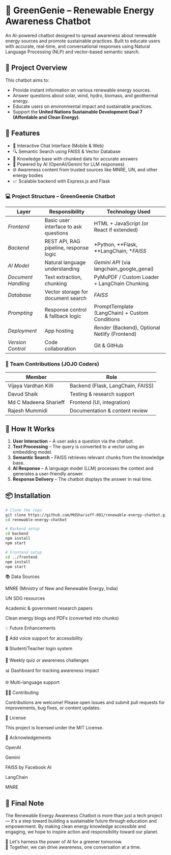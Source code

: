 # 🌱 GreenGenie – Renewable Energy Awareness Chatbot


An AI-powered chatbot designed to spread awareness about renewable energy sources and promote sustainable practices. Built to educate users with accurate, real-time, and conversational responses using Natural Language Processing (NLP) and vector-based semantic search.

## 🚀 Project Overview

This chatbot aims to:
- Provide instant information on various renewable energy sources.
- Answer questions about solar, wind, hydro, biomass, and geothermal energy.
- Educate users on environmental impact and sustainable practices.
- Support the **United Nations Sustainable Development Goal 7 (Affordable and Clean Energy)**.

## 🧠 Features

- 💬 Interactive Chat Interface (Mobile & Web)
- 🔍 Semantic Search using FAISS & Vector Database
- 📄 Knowledge base with chunked data for accurate answers
- 🤖 Powered by AI (OpenAI/Gemini for LLM responses)
- 🌐 Awareness content from trusted sources like MNRE, UN, and other energy bodies
- 📈 Scalable backend with Express.js and Flask


### 💻 Project Structure – GreenGeenie Chatbot

| Layer                 | Responsibility                         | Technology Used                                   |
| --------------------- | -------------------------------------- | ------------------------------------------------- |
| *Frontend*          | Basic user interface to ask questions  | HTML + JavaScript (or React if extended)          |
| *Backend*           | REST API, RAG pipeline, response logic | *Python, **Flask, **LangChain, **FAISS*   |
| *AI Model*          | Natural language understanding         | *Gemini API* (via langchain_google_genai)     |
| *Document Handling* | Text extraction, chunking              | PyMuPDF / Custom Loader + LangChain Chunking      |
| *Database*          | Vector storage for document search     | *FAISS*                                         |
| *Prompting*         | Response control & fallback logic      | PromptTemplate (LangChain) + Custom Conditions    |
| *Deployment*        | App hosting                            | *Render* (Backend), Optional Netlify (Frontend) |
| *Version Control*   | Code collaboration                     | Git & GitHub                                      |



### 👥 Team Contributions (JOJO Coders)

| Member               | Role                              |
| -------------------- | --------------------------------- |
| Vijaya Vardhan Killi | Backend (Flask, LangChain, FAISS) |
| Davud Shaik          | Testing & research support        |
| Md C Madeena Sharieff| Frontend (UI, integration)        |
| Rajesh Mummidi       | Documentation & content review    |


## 🧩 How It Works

1. **User Interaction** – A user asks a question via the chatbot.
2. **Text Processing** – The query is converted to a vector using an embedding model.
3. **Semantic Search** – FAISS retrieves relevant chunks from the knowledge base.
4. **AI Response** – A language model (LLM) processes the context and generates a user-friendly answer.
5. **Response Delivery** – The chatbot displays the answer in real time.


## 📦 Installation

```bash
# Clone the repo
git clone https://github.com/MdSharieff-081/renewable-energy-chatbot.git
cd renewable-energy-chatbot

# Backend setup
cd backend
npm install
npm start

# Frontend setup
cd ../frontend
npm install
npm start

```

📚 Data Sources

MNRE (Ministry of New and Renewable Energy, India)

UN SDG resources

Academic & government research papers

Clean energy blogs and PDFs (converted into chunks)

💡 Future Enhancements

📲 Add voice support for accessibility

🔒 Student/Teacher login system

🧾 Weekly quiz or awareness challenges

📊 Dashboard for tracking awareness impact

🌐 Multi-language support

🧑‍💻 Contributing

Contributions are welcome! Please open issues and submit pull requests for improvements, bug fixes, or content updates.

📜 License

This project is licensed under the MIT License.

🙌 Acknowledgements

OpenAI

Gemini

FAISS by Facebook AI

LangChain

MNRE


## 🌟 Final Note

The Renewable Energy Awareness Chatbot is more than just a tech project — it's a step toward building a sustainable future through education and empowerment. By making clean energy knowledge accessible and engaging, we hope to inspire action and responsibility toward our planet.

🔋 Let's harness the power of AI for a greener tomorrow.  
🤝 Together, we can drive awareness, one conversation at a time.








